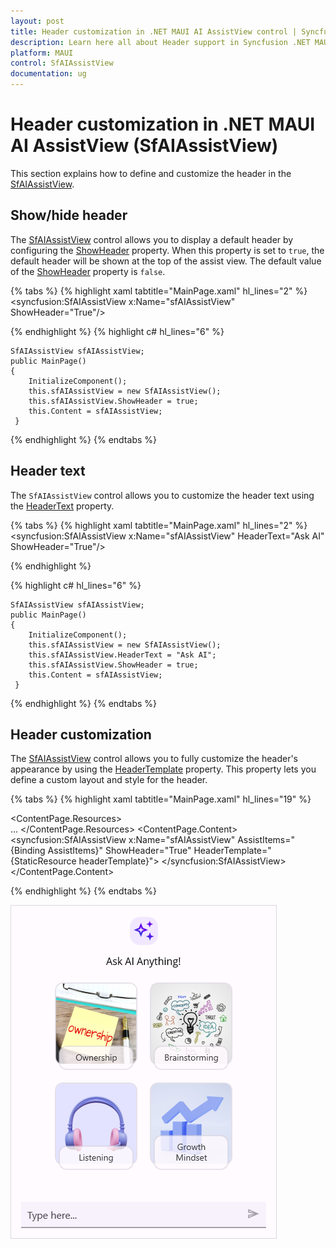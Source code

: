 ```yaml
---
layout: post
title: Header customization in .NET MAUI AI AssistView control | Syncfusion
description: Learn here all about Header support in Syncfusion .NET MAUI AI AssistView (SfAIAssistView) control and more.
platform: MAUI
control: SfAIAssistView
documentation: ug
---
```


# Header customization in .NET MAUI AI AssistView (SfAIAssistView)

This section explains how to define and customize the header in the [SfAIAssistView](https://help.syncfusion.com/cr/maui/Syncfusion.Maui.AIAssistView.html).

## Show/hide header

The [SfAIAssistView](https://help.syncfusion.com/cr/maui/Syncfusion.Maui.AIAssistView.html) control allows you to display a default header by configuring the [ShowHeader](https://help.syncfusion.com/cr/maui/Syncfusion.Maui.AIAssistView.SfAIAssistView.html#Syncfusion_Maui_AIAssistView_SfAIAssistView_ShowHeader) property. When this property is set to `true`, the default header will be shown at the top of the assist view. The default value of the [ShowHeader](https://help.syncfusion.com/cr/maui/Syncfusion.Maui.AIAssistView.SfAIAssistView.html#Syncfusion_Maui_AIAssistView_SfAIAssistView_ShowHeader) property is `false`.

{% tabs %}
{% highlight xaml tabtitle="MainPage.xaml" hl_lines="2" %}
         <syncfusion:SfAIAssistView x:Name="sfAIAssistView"
                                    ShowHeader="True"/>  

{% endhighlight %} 
{% highlight c# hl_lines="6" %} 

    SfAIAssistView sfAIAssistView; 
    public MainPage() 
    { 
        InitializeComponent(); 
        this.sfAIAssistView = new SfAIAssistView();
        this.sfAIAssistView.ShowHeader = true;
        this.Content = sfAIAssistView; 
     } 

{% endhighlight %}
{% endtabs %}


## Header text

The `SfAIAssistView` control allows you to customize the header text using the [HeaderText](https://help.syncfusion.com/cr/maui/Syncfusion.Maui.AIAssistView.SfAIAssistView.html#Syncfusion_Maui_AIAssistView_SfAIAssistView_HeaderText) property.

{% tabs %}
{% highlight xaml tabtitle="MainPage.xaml" hl_lines="2" %}
         <syncfusion:SfAIAssistView x:Name="sfAIAssistView"
                                    HeaderText="Ask AI"
                                    ShowHeader="True"/>  

{% endhighlight %} 

{% highlight c# hl_lines="6" %} 

    SfAIAssistView sfAIAssistView; 
    public MainPage() 
    { 
        InitializeComponent(); 
        this.sfAIAssistView = new SfAIAssistView();
        this.sfAIAssistView.HeaderText = "Ask AI";
        this.sfAIAssistView.ShowHeader = true;
        this.Content = sfAIAssistView; 
     } 

{% endhighlight %}
{% endtabs %}

## Header customization

The [SfAIAssistView](https://help.syncfusion.com/cr/maui/Syncfusion.Maui.AIAssistView.html) control allows you to fully customize the header's appearance by using the [HeaderTemplate](https://help.syncfusion.com/cr/maui/Syncfusion.Maui.AIAssistView.SfAIAssistView.html#Syncfusion_Maui_AIAssistView_SfAIAssistView_HeaderTemplate) property. This property lets you define a custom layout and style for the header.

{% tabs %}
{% highlight xaml tabtitle="MainPage.xaml" hl_lines="19" %}

 <ContentPage.Resources>
        <ResourceDictionary>
            <DataTemplate x:Key="headerTemplate">
                <Grid RowDefinitions="45,30,Auto" RowSpacing="10" Padding="0,18,0,0">
                    <Image  Source="aiassistview.png" HorizontalOptions="Center"/>                 
                    <Label Padding="0,5,0,0" Text="Ask AI Anything!" HorizontalOptions="Center" Grid.Row="1" FontSize="16"/>
                    <FlexLayout x:Name="headerlayout"
                                BindableLayout.ItemsSource="{Binding HeaderInfoCollection}">
                        ...
                    </FlexLayout>
                </Grid>
            </DataTemplate>
        </ResourceDictionary>
    </ContentPage.Resources>
<ContentPage.Content>
      <syncfusion:SfAIAssistView x:Name="sfAIAssistView"
                                 AssistItems="{Binding AssistItems}"
                                 ShowHeader="True"
                                 HeaderTemplate="{StaticResource headerTemplate}">
      </syncfusion:SfAIAssistView>
</ContentPage.Content>

{% endhighlight %}
{% endtabs %}

![Header View customization in .NET MAUI AI AssistView](Images/maui-aiassistview-header-customization.png)
